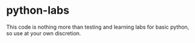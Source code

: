 # python-labs

This code is nothing more than testing and learning labs for basic python, so use at your own discretion.
